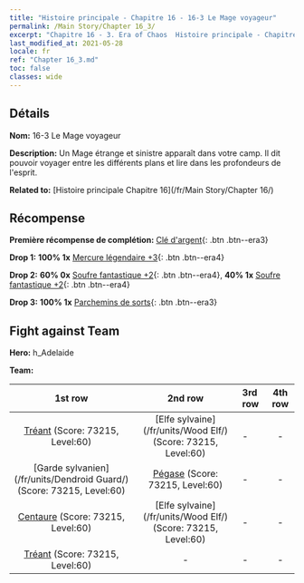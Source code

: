 ```yaml
---
title: "Histoire principale - Chapitre 16 - 16-3 Le Mage voyageur"
permalink: /Main Story/Chapter 16_3/
excerpt: "Chapitre 16 - 3. Era of Chaos  Histoire principale - Chapitre 16_3. 16-3 Le Mage voyageur"
last_modified_at: 2021-05-28
locale: fr
ref: "Chapter 16_3.md"
toc: false
classes: wide
---
```


## Détails

 **Nom:** 16-3 Le Mage voyageur

 **Description:** Un Mage étrange et sinistre apparaît dans votre camp. Il dit pouvoir voyager entre les différents plans et lire dans les profondeurs de l'esprit.

 **Related to:** [Histoire principale Chapitre 16](/fr/Main Story/Chapter 16/)

## Récompense

 **Première récompense de complétion:** [Clé d'argent](/ItemsFR/con_693/){: .btn .btn--era3}

 **Drop 1:** **100% 1x** [Mercure légendaire +3](/ItemsFR/mat_56/){: .btn .btn--era4}

 **Drop 2:** **60% 0x** [Soufre fantastique +2](/ItemsFR/mat_50/){: .btn .btn--era4}, **40% 1x** [Soufre fantastique +2](/ItemsFR/mat_50/){: .btn .btn--era4}

 **Drop 3:** **100% 1x** [Parchemins de sorts](/ItemsFR/con_694/){: .btn .btn--era3}


## Fight against Team
 **Hero:** h_Adelaide

 **Team:**


  | 1st row | 2nd row | 3rd row | 4th row |
  |:----:|:----:|:----|:----:|
  | [Tréant](/fr/units/Treant/) (Score: 73215, Level:60)  | [Elfe sylvaine](/fr/units/Wood Elf/) (Score: 73215, Level:60)  | - | - |
  | [Garde sylvanien](/fr/units/Dendroid Guard/) (Score: 73215, Level:60)  | [Pégase](/fr/units/Pegasus/) (Score: 73215, Level:60)  | - | - |
  | [Centaure](/fr/units/Centaur/) (Score: 73215, Level:60)  | [Elfe sylvaine](/fr/units/Wood Elf/) (Score: 73215, Level:60)  | - | - |
  | [Tréant](/fr/units/Treant/) (Score: 73215, Level:60)  | - | - | - |


